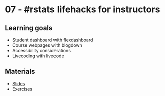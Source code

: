 # 07 - #rstats lifehacks for instructors

## Learning goals

- Student dashboard with flexdashboard
- Course webpages with blogdown
- Accessibility considerations
- Livecoding with livecode

## Materials

- [Slides]()
- Exercises
